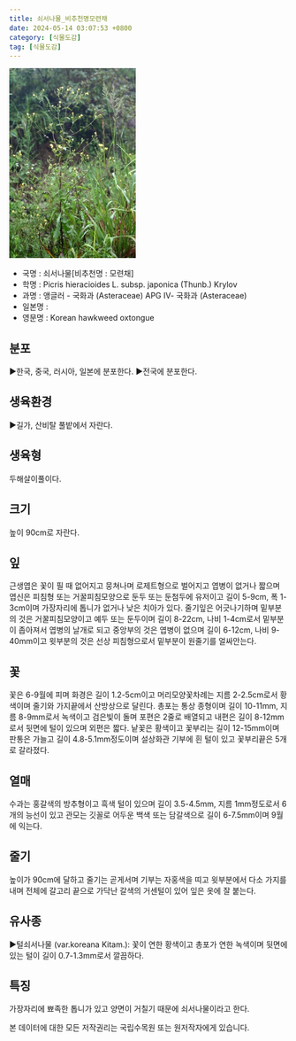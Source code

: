 ```yaml
---
title: 쇠서나물_비추천명모련채
date: 2024-05-14 03:07:53 +0800
category: [식물도감]
tag: [식물도감]
---
```




![쇠서나물[비추천명 : 모련채]](/assets/img/fileUpload/plants/basic/Compositae/Picris/17931/17931_1_th2.jpg)
- 국명 : 쇠서나물[비추천명 : 모련채]
- 학명 : Picris hieracioides L. subsp. japonica (Thunb.) Krylov
- 과명 : 앵글러 - 국화과 (Asteraceae) APG Ⅳ- 국화과 (Asteraceae)
- 일본명 : 
- 영문명 : Korean hawkweed oxtongue


## 분포
▶한국, 중국, 러시아, 일본에 분포한다.
▶전국에 분포한다.
## 생육환경
▶길가, 산비탈 풀밭에서 자란다.
## 생육형
두해살이풀이다.
## 크기
높이 90cm로 자란다.
## 잎
근생엽은 꽃이 필 때 없어지고 뭉쳐나며 로제트형으로 벌어지고 엽병이 없거나 짧으며 엽신은 피침형 또는 거꿀피침모양으로 둔두 또는 둔첨두에 유저이고 길이 5-9cm, 폭 1-3cm이며 가장자리에 톱니가 없거나 낮은 치아가 있다. 줄기잎은 어긋나기하며 밑부분의 것은 거꿀피침모양이고 예두 또는 둔두이며 길이 8-22cm, 나비 1-4cm로서 밑부분이 좁아져서 엽병의 날개로 되고 중앙부의 것은 엽병이 없으며 길이 6-12cm, 나비 9-40mm이고 윗부분의 것은 선상 피침형으로서 밑부분이 원줄기를 얼싸안는다.
## 꽃
꽃은 6-9월에 피며 화경은 길이 1.2-5cm이고 머리모양꽃차례는 지름 2-2.5cm로서 황색이며 줄기와 가지끝에서 산방상으로 달린다. 총포는 통상 종형이며 길이 10-11mm, 지름 8-9mm로서 녹색이고 검은빛이 돌며 포편은 2줄로 배열되고 내편은 길이 8-12mm로서 뒷면에 털이 있으며 외편은 짧다. 낱꽃은 황색이고 꽃부리는 길이 12-15mm이며 판통은 가늘고 길이 4.8-5.1mm정도이며 설상화관 기부에 흰 털이 있고 꽃부리끝은 5개로 갈라졌다.
## 열매
수과는 홍갈색의 방추형이고 흑색 털이 있으며 길이 3.5-4.5mm, 지름 1mm정도로서 6개의 능선이 있고 관모는 깃꼴로 어두운 백색 또는 담갈색으로 길이 6-7.5mm이며 9월에 익는다.
## 줄기
높이가 90cm에 달하고 줄기는 곧게서며 기부는 자홍색을 띠고 윗부분에서 다소 가지를 내며 전체에 갈고리 끝으로 가닥난 갈색의 거센털이 있어 잎은 옷에 잘 붙는다.
## 유사종
▶털쇠서나물 (var.koreana Kitam.): 꽃이 연한 황색이고 총포가 연한 녹색이며 뒷면에 있는 털이 길이 0.7-1.3mm로서 깔끔하다.
## 특징
가장자리에 뾰족한 톱니가 있고 양면이 거칠기 때문에 쇠서나물이라고 한다.






본 데이터에 대한 모든 저작권리는 국립수목원 또는 원저작자에게 있습니다.
